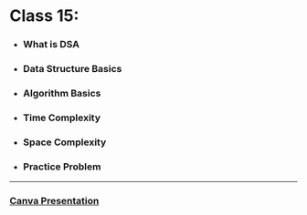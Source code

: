 # Class 15:

* ###  What is DSA
* ###  Data Structure Basics
* ###  Algorithm Basics
* ###  Time Complexity
* ###  Space Complexity
* ###  Practice Problem

---

### [Canva Presentation](https://www.canva.com/design/DAG0p-aY2rU/B-ZQ6a41ypnII3FpVygn3A/view?utm_content=DAG0p-aY2rU&utm_campaign=designshare&utm_medium=link2&utm_source=uniquelinks&utlId=hffd562fff3)